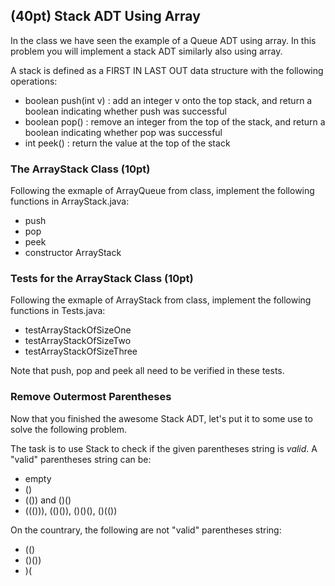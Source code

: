 ## (40pt) Stack ADT Using Array

In the class we have seen the example of a Queue ADT using array. In this problem you will implement a stack ADT similarly also using array.

A stack is defined as a FIRST IN LAST OUT data structure with the following operations:

- boolean push(int v) : add an integer v onto the top stack, and return a boolean indicating whether push was successful
- boolean pop() : remove an integer from the top of the stack, and return a boolean indicating whether pop was successful
- int peek() : return the value at the top of the stack

### The ArrayStack Class (10pt)

Following the exmaple of ArrayQueue from class, implement the following functions in ArrayStack.java:
- push
- pop
- peek
- constructor ArrayStack

### Tests for the ArrayStack Class (10pt)

Following the exmaple of ArrayStack from class, implement the following functions in Tests.java:
- testArrayStackOfSizeOne
- testArrayStackOfSizeTwo
- testArrayStackOfSizeThree

Note that push, pop and peek all need to be verified in these tests.

### Remove Outermost Parentheses

Now that you finished the awesome Stack ADT, let's put it to some use to solve the following problem.

The task is to use Stack to check if the given parentheses string is *valid*. A "valid" parentheses string can be:
- empty
- ()
- (()) and ()()
- ((())), (()()), ()()(), ()(())

On the countrary, the following are not "valid" parentheses string:
- (()
- ()())
- )(




